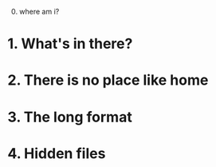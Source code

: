 0. where am i?
# 1. What's in there?
# 2. There is no place like home
# 3. The long format
# 4. Hidden files
